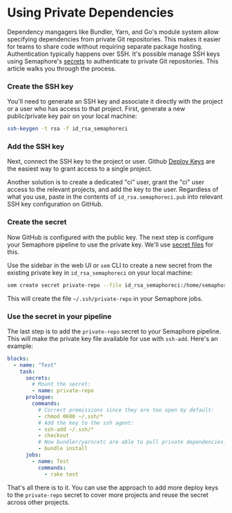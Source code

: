 # Using Private Dependencies

Dependency mangagers like Bundler, Yarn, and Go's module system allow
specifying dependencies from private Git repositories. This makes it
easier for teams to share code without requiring separate package
hosting. Authentication typically happens over SSH. It's possible
manage SSH keys using Semaphore's [secrets][] to authenticate to
private Git repositories. This article walks you through the process.

### Create the SSH key

You'll need to generate an SSH key and associate it directly with
the project or a user who has access to that project. First, generate
a new public/private key pair on your local machine:

``` bash
ssh-keygen -t rsa -f id_rsa_semaphoreci
```

### Add the SSH key

Next, connect the SSH key to the project or user. Github [Deploy Keys][]
are the easiest way to grant access to a single project.

Another solution is to
create a dedicated "ci" user, grant the "ci" user access to the
relevant projects, and add the key to the user. Regardless of what you
use, paste in the contents of `id_rsa.semaphoreci.pub` into relevant
SSH key configuration on GitHub.

### Create the secret

Now GitHub is configured with the public key. The next step is
configure your Semaphore pipeline to use the private key. We'll use
[secret files][secrets] for this.

Use the sidebar in the web UI or `sem` CLI to create a new secret
from the existing private key in `id_rsa_semaphoreci` on your local
machine:

``` bash
sem create secret private-repo --file id_rsa_semaphoreci:/home/semaphore/.ssh/private-repo
```

This will create the file `~/.ssh/private-repo` in your Semaphore jobs.

### Use the secret in your pipeline

The last step is to add the `private-repo` secret to your Semaphore pipeline.
This will make the private key file available for use with `ssh-add`.  Here's an
example:

``` yaml
blocks:
  - name: "Test"
    task:
      secrets:
        # Mount the secret:
        - name: private-repo
      prologue:
        commands:
          # Correct premissions since they are too open by default:
          - chmod 0600 ~/.ssh/*
          # Add the key to the ssh agent:
          - ssh-add ~/.ssh/*
          - checkout
          # Now bundler/yarn/etc are able to pull private dependencies:
          - bundle install
      jobs:
        - name: Test
          commands:
            - rake test
```

That's all there is to it. You can use the approach to add more deploy
keys to the `private-repo` secret to cover more projects and reuse the
secret across other projects.

[secrets]: https://docs.semaphoreci.com/article/66-environment-variables-and-secrets#storing-files-in-secrets
[deploy keys]: https://developer.github.com/v3/guides/managing-deploy-keys/
